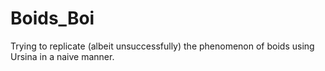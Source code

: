 # Boids_Boi
Trying to replicate (albeit unsuccessfully) the phenomenon of boids using Ursina in a naive manner.
